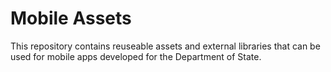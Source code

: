 Mobile Assets
==========================
This repository contains reuseable assets and external libraries that can be used for mobile apps developed for the Department of State.